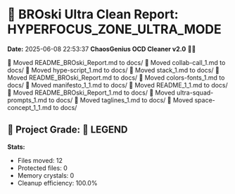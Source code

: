# 🧹 BROski Ultra Clean Report: HYPERFOCUS_ZONE_ULTRA_MODE
**Date:** 2025-06-08 22:53:37
**ChaosGenius OCD Cleaner v2.0** 🧠💜

📁 Moved README_BROski_Report.md to docs/
📁 Moved collab-call_1.md to docs/
📁 Moved hype-script_1.md to docs/
📁 Moved stack_1.md to docs/
📁 Moved README_BROski_Report.md to docs/
📁 Moved colors-fonts_1.md to docs/
📁 Moved manifesto_1_1.md to docs/
📁 Moved README_1_1.md to docs/
📁 Moved README_BROski_Report_1.md to docs/
📁 Moved ultra-squad-prompts_1.md to docs/
📁 Moved taglines_1.md to docs/
📁 Moved space-concept_1_1.md to docs/

## 🧠 Project Grade: 💯 LEGEND
**Stats:**
- Files moved: 12
- Protected files: 0
- Memory crystals: 0
- Cleanup efficiency: 100.0%